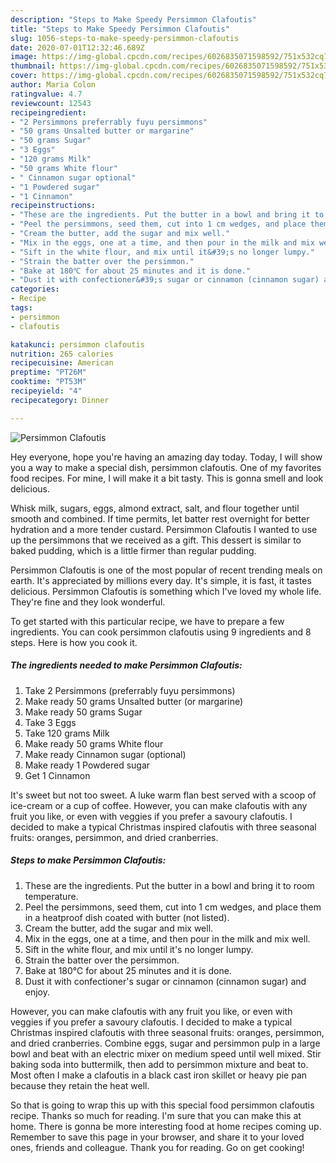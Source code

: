 ```yaml
---
description: "Steps to Make Speedy Persimmon Clafoutis"
title: "Steps to Make Speedy Persimmon Clafoutis"
slug: 1056-steps-to-make-speedy-persimmon-clafoutis
date: 2020-07-01T12:32:46.689Z
image: https://img-global.cpcdn.com/recipes/6026835071598592/751x532cq70/persimmon-clafoutis-recipe-main-photo.jpg
thumbnail: https://img-global.cpcdn.com/recipes/6026835071598592/751x532cq70/persimmon-clafoutis-recipe-main-photo.jpg
cover: https://img-global.cpcdn.com/recipes/6026835071598592/751x532cq70/persimmon-clafoutis-recipe-main-photo.jpg
author: Maria Colon
ratingvalue: 4.7
reviewcount: 12543
recipeingredient:
- "2 Persimmons preferrably fuyu persimmons"
- "50 grams Unsalted butter or margarine"
- "50 grams Sugar"
- "3 Eggs"
- "120 grams Milk"
- "50 grams White flour"
- " Cinnamon sugar optional"
- "1 Powdered sugar"
- "1 Cinnamon"
recipeinstructions:
- "These are the ingredients. Put the butter in a bowl and bring it to room temperature."
- "Peel the persimmons, seed them, cut into 1 cm wedges, and place them in a heatproof dish coated with butter (not listed)."
- "Cream the butter, add the sugar and mix well."
- "Mix in the eggs, one at a time, and then pour in the milk and mix well."
- "Sift in the white flour, and mix until it&#39;s no longer lumpy."
- "Strain the batter over the persimmon."
- "Bake at 180℃ for about 25 minutes and it is done."
- "Dust it with confectioner&#39;s sugar or cinnamon (cinnamon sugar) and enjoy."
categories:
- Recipe
tags:
- persimmon
- clafoutis

katakunci: persimmon clafoutis 
nutrition: 265 calories
recipecuisine: American
preptime: "PT26M"
cooktime: "PT53M"
recipeyield: "4"
recipecategory: Dinner

---
```



![Persimmon Clafoutis](https://img-global.cpcdn.com/recipes/6026835071598592/751x532cq70/persimmon-clafoutis-recipe-main-photo.jpg)

Hey everyone, hope you're having an amazing day today. Today, I will show you a way to make a special dish, persimmon clafoutis. One of my favorites food recipes. For mine, I will make it a bit tasty. This is gonna smell and look delicious.

Whisk milk, sugars, eggs, almond extract, salt, and flour together until smooth and combined. If time permits, let batter rest overnight for better hydration and a more tender custard. Persimmon Clafoutis I wanted to use up the persimmons that we received as a gift. This dessert is similar to baked pudding, which is a little firmer than regular pudding.

Persimmon Clafoutis is one of the most popular of recent trending meals on earth. It's appreciated by millions every day. It's simple, it is fast, it tastes delicious. Persimmon Clafoutis is something which I've loved my whole life. They're fine and they look wonderful.


To get started with this particular recipe, we have to prepare a few ingredients. You can cook persimmon clafoutis using 9 ingredients and 8 steps. Here is how you cook it.

<!--inarticleads1-->

##### The ingredients needed to make Persimmon Clafoutis:

1. Take 2 Persimmons (preferrably fuyu persimmons)
1. Make ready 50 grams Unsalted butter (or margarine)
1. Make ready 50 grams Sugar
1. Take 3 Eggs
1. Take 120 grams Milk
1. Make ready 50 grams White flour
1. Make ready  Cinnamon sugar (optional)
1. Make ready 1 Powdered sugar
1. Get 1 Cinnamon


It&#39;s sweet but not too sweet. A luke warm flan best served with a scoop of ice-cream or a cup of coffee. However, you can make clafoutis with any fruit you like, or even with veggies if you prefer a savoury clafoutis. I decided to make a typical Christmas inspired clafoutis with three seasonal fruits: oranges, persimmon, and dried cranberries. 

<!--inarticleads2-->

##### Steps to make Persimmon Clafoutis:

1. These are the ingredients. Put the butter in a bowl and bring it to room temperature.
1. Peel the persimmons, seed them, cut into 1 cm wedges, and place them in a heatproof dish coated with butter (not listed).
1. Cream the butter, add the sugar and mix well.
1. Mix in the eggs, one at a time, and then pour in the milk and mix well.
1. Sift in the white flour, and mix until it&#39;s no longer lumpy.
1. Strain the batter over the persimmon.
1. Bake at 180℃ for about 25 minutes and it is done.
1. Dust it with confectioner&#39;s sugar or cinnamon (cinnamon sugar) and enjoy.


However, you can make clafoutis with any fruit you like, or even with veggies if you prefer a savoury clafoutis. I decided to make a typical Christmas inspired clafoutis with three seasonal fruits: oranges, persimmon, and dried cranberries. Combine eggs, sugar and persimmon pulp in a large bowl and beat with an electric mixer on medium speed until well mixed. Stir baking soda into buttermilk, then add to persimmon mixture and beat to. Most often I make a clafoutis in a black cast iron skillet or heavy pie pan because they retain the heat well. 

So that is going to wrap this up with this special food persimmon clafoutis recipe. Thanks so much for reading. I'm sure that you can make this at home. There is gonna be more interesting food at home recipes coming up. Remember to save this page in your browser, and share it to your loved ones, friends and colleague. Thank you for reading. Go on get cooking!
